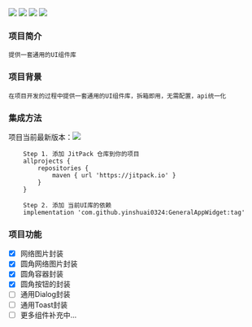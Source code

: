 ![](https://img.shields.io/badge/platform-Android-yellow.svg) ![](https://img.shields.io/badge/license-MIT-red)  ![](https://img.shields.io/badge/language-kotlin-brightgreen) ![](https://img.shields.io/badge/API-21%2B-brightgreen.svg?style=flat) 

### 项目简介
    提供一套通用的UI组件库
    
    
### 项目背景

    在项目开发的过程中提供一套通用的UI组件库，拆箱即用，无需配置，api统一化
    
### 集成方法
项目当前最新版本：[![](https://jitpack.io/v/yinshuai0324/GeneralAppWidget.svg)](https://jitpack.io/#yinshuai0324/GeneralAppWidget)
 
```
    Step 1. 添加 JitPack 仓库到你的项目
    allprojects {
    	repositories {
    		maven { url 'https://jitpack.io' }
    	}
    }

    Step 2. 添加 当前UI库的依赖
    implementation 'com.github.yinshuai0324:GeneralAppWidget:tag'
 ```

    
### 项目功能

 - [x] 网络图片封装
 - [x] 圆角网络图片封装
 - [x] 圆角容器封装
 - [x] 圆角按钮的封装
 - [ ] 通用Dialog封装
 - [ ] 通用Toast封装
 - [ ] 更多组件补充中...